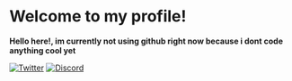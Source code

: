 # Welcome to my profile!

**Hello here!, im currently not using github right now because i dont code anything cool yet**


[![Twitter](https://img.shields.io/badge/@Pakchunks%20-%231DA1F2.svg?&style=for-the-badge&logo=Twitter&logoColor=white)](https://twitter.com/Pakchunks)
[![Discord](https://img.shields.io/badge/Atmosphere%20-%237289DA.svg?&style=for-the-badge&logo=discord&logoColor=white)](https://discord.bio/p/Atmosphere)
<!--
**7qr/7qr** is a ✨ _special_ ✨ repository because its `README.md` (this file) appears on your GitHub profile.
